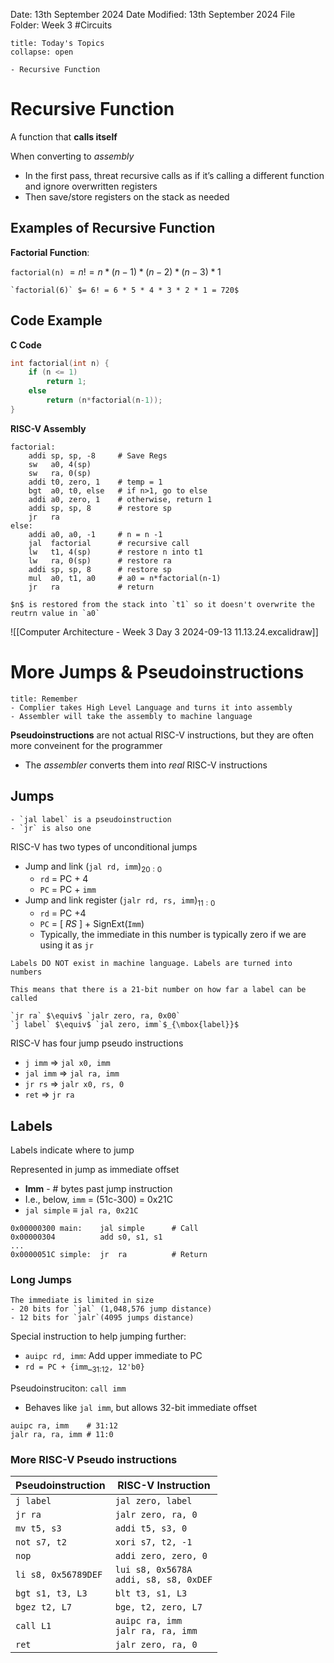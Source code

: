Date: 13th September 2024
Date Modified: 13th September 2024
File Folder: Week 3
#Circuits

```ad-abstract
title: Today's Topics
collapse: open

- Recursive Function

```

# Recursive Function

A function that **calls itself**

When converting to *assembly*
- In the first pass, threat recursive calls as if it’s calling a different function and ignore overwritten registers
- Then save/store registers on the stack as needed

## Examples of Recursive Function

**Factorial Function**:

`factorial(n)` $= n! = n * (n-1)*(n-2)*(n-3)*1$

```ad-example
`factorial(6)` $= 6! = 6 * 5 * 4 * 3 * 2 * 1 = 720$
```

## Code Example

**C Code**
```c
int factorial(int n) {
	if (n <= 1)
		return 1;
	else
		return (n*factorial(n-1));
}
```
**RISC-V Assembly**

```
factorial:
	addi sp, sp, -8     # Save Regs
	sw   a0, 4(sp)
	sw   ra, 0(sp)
	addi t0, zero, 1    # temp = 1
	bgt  a0, t0, else   # if n>1, go to else
	addi a0, zero, 1    # otherwise, return 1
	addi sp, sp, 8      # restore sp
	jr   ra
else:
	addi a0, a0, -1     # n = n -1
	jal  factorial      # recursive call
	lw   t1, 4(sp)      # restore n into t1
	lw   ra, 0(sp)      # restore ra
	addi sp, sp, 8      # restore sp
	mul  a0, t1, a0     # a0 = n*factorial(n-1)
	jr   ra             # return
```
```ad-note
$n$ is restored from the stack into `t1` so it doesn't overwrite the reutrn value in `a0`
```

![[Computer Architecture - Week 3 Day 3 2024-09-13 11.13.24.excalidraw]]

# More Jumps & Pseudoinstructions

```ad-note
title: Remember
- Complier takes High Level Language and turns it into assembly
- Assembler will take the assembly to machine language
```

**Pseudoinstructions** are not actual RISC-V instructions, but they are often more conveinent for the programmer
- The *assembler* converts them into *real* RISC-V instructions
## Jumps

```ad-warning
- `jal label` is a pseudoinstruction
- `jr` is also one
```

RISC-V has two types of unconditional jumps
- Jump and link (`jal rd, imm`)$_{20:0}$
	- `rd` = PC + 4
	- `PC` = PC + `imm`
- Jump and link register (`jalr rd, rs, imm`)$_{11:0}$
	- `rd` = PC +4
	- `PC` = \[ *RS* \] + SignExt(`Imm`)
	- Typically, the immediate in this number is typically zero if we are using it as `jr`

```ad-important
Labels DO NOT exist in machine language. Labels are turned into numbers
```

```ad-warning
This means that there is a 21-bit number on how far a label can be called
```

```ad-example
`jr ra` $\equiv$ `jalr zero, ra, 0x00`
`j label` $\equiv$ `jal zero, imm`$_{\mbox{label}}$
```

RISC-V has four jump pseudo instructions
- `j imm` $\Rightarrow$ `jal x0, imm`
- `jal imm` $\Rightarrow$ `jal ra, imm`
- `jr rs` $\Rightarrow$ `jalr x0, rs, 0`
- `ret` $\Rightarrow$ `jr ra`

## Labels

Labels indicate where to jump

Represented in jump as immediate offset
- **Imm** - # bytes past jump instruction
- I.e., below, `imm` = (51c-300) = 0x21C
- `jal simple` $\equiv$ `jal ra, 0x21C`

```
0x00000300 main:    jal simple      # Call
0x00000304          add s0, s1, s1
...
0x0000051C simple:  jr  ra          # Return
```

### Long Jumps

```ad-warning
The immediate is limited in size
- 20 bits for `jal` (1,048,576 jump distance)
- 12 bits for `jalr`(4095 jumps distance)
```

Special instruction to help jumping further:
- `auipc rd, imm`: Add upper immediate to PC
- `rd = PC + {imm`_$_\mbox{31:12}$`, 12'b0}`

Pseudoinstruciton: `call imm`
- Behaves like `jal imm`, but allows 32-bit immediate offset

```
auipc ra, imm    # 31:12
jalr ra, ra, imm # 11:0
```

### More RISC-V Pseudo instructions

| Pseudoinstruction   | RISC-V Instruction                         |
| ------------------- | ------------------------------------------ |
| `j label`           | `jal zero, label`                          |
| `jr ra`             | `jalr zero, ra, 0`                         |
| `mv t5, s3`         | `addi t5, s3, 0`                           |
| `not s7, t2`        | `xori s7, t2, -1`                          |
| `nop`               | `addi zero, zero, 0`                       |
| `li s8, 0x56789DEF` | `lui s8, 0x5678A`<br>`addi, s8, s8, 0xDEF` |
| `bgt s1, t3, L3`    | `blt t3, s1, L3`                           |
| `bgez t2, L7`       | `bge, t2, zero, L7`                        |
| `call L1`           | `auipc ra, imm`<br>`jalr ra, ra, imm`      |
| `ret`               | `jalr zero, ra, 0`                         |
